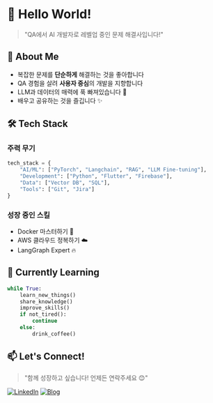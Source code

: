 # 👋 Hello World! 

> "QA에서 AI 개발자로 레벨업 중인 문제 해결사입니다!"

## 🎯 About Me
- 복잡한 문제를 **단순하게** 해결하는 것을 좋아합니다
- QA 경험을 살려 **사용자 중심**의 개발을 지향합니다
- LLM과 데이터의 매력에 푹 빠져있습니다 🤖
- 배우고 공유하는 것을 즐깁니다 ✨

## 🛠 Tech Stack

### 주력 무기
```python
tech_stack = {
    "AI/ML": ["PyTorch", "Langchain", "RAG", "LLM Fine-tuning"],
    "Development": ["Python", "Flutter", "Firebase"],
    "Data": ["Vector DB", "SQL"],
    "Tools": ["Git", "Jira"]
}
```

### 성장 중인 스킬
- Docker 마스터하기 🎯
- AWS 클라우드 정복하기 ☁️
- LangGraph Expert 🔥

## 🌱 Currently Learning
```python
while True:
    learn_new_things()
    share_knowledge()
    improve_skills()
    if not_tired():
        continue
    else:
        drink_coffee()
```

## 📫 Let's Connect!
> "함께 성장하고 싶습니다! 언제든 연락주세요 😊"

[![LinkedIn](https://img.shields.io/badge/-LinkedIn-blue?style=flat-square&logo=Linkedin&logoColor=white&link=https://www.linkedin.com/in/kihong-kim-585ba5285/)](https://www.linkedin.com/in/kihong-kim-585ba5285/)
[![Blog](https://img.shields.io/badge/-Tech%20Blog-green?style=flat-square&logo=Naver&logoColor=white&link=https://slow-but-properly.tistory.com/)]([YOUR_BLOG_URL](https://slow-but-properly.tistory.com/))
